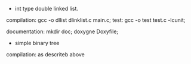 * int type double linked list. 

compilation:
	gcc -o dllist dlinklist.c main.c;
test:
	gcc -o test test.c -lcunit;

documentation:
	mkdir doc;
	doxygne Doxyfile;

* simple binary tree

compilation:
	as descriteb above
